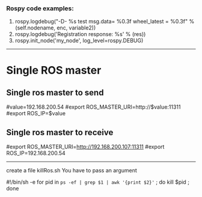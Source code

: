 ### Rospy code examples:
1. rospy.logdebug("-D- %s test msg.data= %0.3f wheel_latest = %0.3f" % (self.nodename, enc, variable2))
2. rospy.logdebug('Registration response: %s' % (res))
3. rospy.init_node('my_node', log_level=rospy.DEBUG)

___________________________________________________________________________________________________________
# Single ROS master

## Single ros master to send 
#value=192.168.200.54
#export ROS_MASTER_URI=http://$value:11311
#export ROS_IP=$value

## Single ros master to receive
#export ROS_MASTER_URI=http://192.168.200.107:11311
#export ROS_IP=192.168.200.54
____________________________________________________________________________________________________________

create a file killRos.sh 
You have to pass an argument <ros>

#!/bin/sh -e
for pid in `ps -ef | grep $1 | awk '{print $2}'` ; do kill $pid ; done
